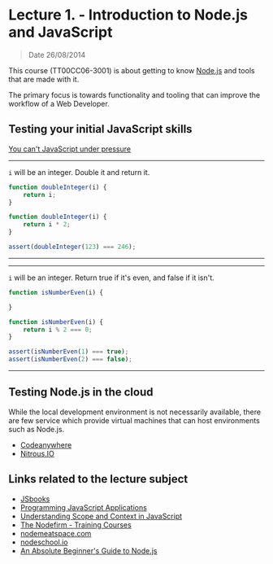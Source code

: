 # Lecture 1. - Introduction to Node.js and JavaScript

> Date 26/08/2014

This course (TT00CC06-3001) is about getting to know [Node.js][] and tools that are made with it.

The primary focus is towards functionality and tooling that can improve the workflow of a Web Developer.


## Testing your initial JavaScript skills

[You can't JavaScript under pressure](http://games.usvsth3m.com/javascript-under-pressure/ "You can't JavaScript under pressure")

---

`i` will be an integer. Double it and return it.

```js
function doubleInteger(i) {
    return i;    
}
```

```js
function doubleInteger(i) {
    return i * 2;    
}
```

```js
assert(doubleInteger(123) === 246);
```

---



---

`i` will be an integer. Return true if it's even, and false if it isn't.

```js
function isNumberEven(i) {

}
```

```js
function isNumberEven(i) {
    return i % 2 === 0;    
}
```

```js
assert(isNumberEven(1) === true);
assert(isNumberEven(2) === false);
```

---

## Testing Node.js in the cloud

While the local development environment is not necessarily available, there are few service which
provide virtual machines that can host environments such as Node.js.

* [Codeanywhere](https://codeanywhere.com " The only multi-platform cloud editor.")
* [Nitrous.IO](https://www.nitrous.io/join/jN91bVe8Boc?utm_source=nitrous.io&utm_medium=copypaste&utm_campaign=referral)

## Links related to the lecture subject

* [JSbooks](http://jsbooks.revolunet.com/ "JSbooks - The best free JavaScript resources")
* [Programming JavaScript Applications](http://chimera.labs.oreilly.com/books/1234000000262/index.html "Programming JavaScript Applications - Free Early Release version")
* [Understanding Scope and Context in JavaScript](http://ryanmorr.com/understanding-scope-and-context-in-javascript/ "JavaScript’s implementation of scope and context is a unique feature of the language, in part because it is so flexible")
* [The Nodefirm - Training Courses](http://thenodefirm.com/blog/2013/08/25/new-public-training-courses/ "Since its inception, The Node Firm has been the go to choice for corporate Node.js training")
* [nodemeatspace.com](http://nodemeatspace.com/ "This project is to encourage and promote real world in-person events by/for the node.js community.")
* [nodeschool.io](http://nodeschool.io/ "Learn Node.JS with interactive lessons")
* [An Absolute Beginner's Guide to Node.js](http://blog.modulus.io/absolute-beginners-guide-to-nodejs "An Absolute Beginner's Guide to Node.js")


[node.js]: http://nodejs.org/ "Node.js is a platform built on Chrome's JavaScript runtime for easily building fast, scalable network applications"
